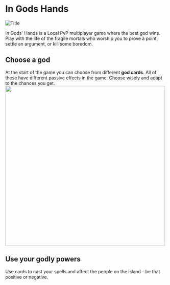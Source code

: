 # In Gods Hands
![Title](https://user-images.githubusercontent.com/31854308/219875584-6419f54e-4b78-4b67-bb4b-4c348f01fbea.png)

In Gods' Hands is a  Local PvP multiplayer game where the best god wins. Play with the life of the fragile mortals who worship you to prove a point, settle an argument, or kill some boredom.

<h2> Choose a god </h2>
<div id="ChooseGod">
At the start of the game you can choose from different <b>god cards</b>. All of these have different passive effects in the game. Choose wisely and adapt to the chances you get.
<img src="https://user-images.githubusercontent.com/31854308/219876165-457b813d-302b-42a4-93d9-3ce1717a8837.gif" height= "500" width="500"/>

</div>
<h2> Use your godly powers </h2>
Use cards to cast your spells and affect the people on the island -  be that positive or negative.
<p align="right">
  
</p>



